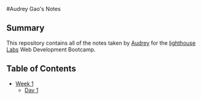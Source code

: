 #Audrey Gao's Notes
## Summary

This repository contains all of the notes taken by [Audrey](https://github.com/Audreugzg) for the [lighthouse Labs](https://www.lighthouselabs.ca/) Web Development Bootcamp.

## Table of Contents
* [Week 1](/Week_1/)
  * [Day 1](/Week_1/Day_1)